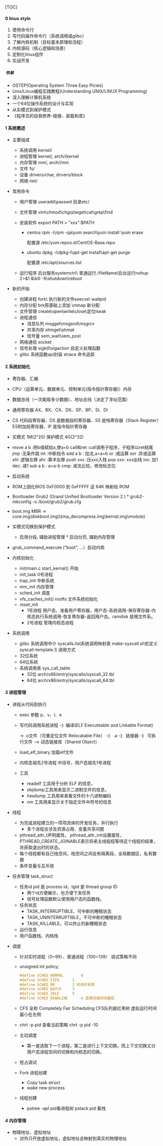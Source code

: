 [TOC]



#### 0 linux style

1. 使用命令行
2. 写代码操作命令行（系统调用或glibc）
3. 了解内核机制（目标基本原理和流程）
4. 内核源码（核心逻辑和场景）
5. 定制化linux组件
6. 实战开发

##### 书单

* OSTEP(Operating System Three Easy Picies) 
* Unix/Linux编程实践教程(Understanding UNIX/LINUX Programming)
* 深入理解计算机系统
* 一个64位操作系统的设计与实现
*  从实模式到保护模式
*  《程序员的自我修养-链接、装载和库》

#### 1 系统概述

* 主要组成
  * 系统调用 kernel/
  * 进程管理 kernel/, arch/<arch>/kernel
  * 内存管理 mm/, arch/<arch>/mm
  * 文件 fs/
  * 设备 drivers/char, drivers/block
  * 网络 net/
  
* 常用命令

  * 用户管理 useradd\passwd     目录etc/

  * 文件管理 vim\chmod\chgrp\wget\cat\grep\find

  * 安装软件 export PATH = "xxx":$PATH

    * centos rpm -i\rpm -qa\yum search\yum install \yum erase  

      配置源 /etc/yum.repos.d/CentOS-Base.repo

    * ubuntu dpkg -i\dpkg-l\apt-get install\apt-get purge  

      配置源 /etc/apt/sources.list

  * 运行程序 后台服务systemctrl\ 普通运行./fileName\后台运行nohup 2>&1 &\kill -9\shutdown\reboot

* 新的开始
  * 创建进程 fork\ 执行新的文件execve\ waitpid
  * 内存分配 brk原基础上添加 \mmap 新分配
  * 文件管理 create\open\write\close\定位lseak
  * 进程通信 
    * 消息队列 msgget\msgsnd\msgrcv
    * 共享内存 shmget\shmat
    * 信号量 sem_wait\sem_post
  * 网络通信 socket
  * 信号处理 sigkill\sigaction 自定义处理函数
  * glibc 系统函数api封装 strace 命令追踪

#### 2 系统初始化

*  寄存器、汇编
  * CPU（运算单元、数据单元、控制单元(指令指针寄存器)）内存
  * 数据总线（一次能取多少数据）、地址总线（决定了寻址范围）
  * 通用寄存器 AX、BX、CX、DX、SP、BP、SI、DI
  * CS 代码段寄存器、DS 是数据段的寄存器、SS 是栈寄存器（Stack Register）ES附加段寄存器、IP 是指令指针寄存器
  * 实模式 1M(2^20) 保护模式 4G(2^32)
  * move a b :把b值赋给a,使a=b
    call和ret :call调用子程序，子程序以ret结尾
    jmp :无条件跳
    int :中断指令
    add a b : 加法,a=a+b
    or :或运算
    xor :异或运算
    shl :逻辑左移
    ahr :算术右移
    push xxx :压xxx入栈
    pop xxx: xxx出栈
    inc: 加1
    dec: 减1
    sub a b : a=a-b
    cmp: 减法比较，修改标志位
*  启动系统
  *  ROM上固化BIOS   0xF0000 到 0xFFFFF 这 64K 映射给 ROM
  *  Bootloader Grub2 (Grand Unified Bootloader Version 2 )
    *  grub2-mkconfig -o /boot/grub2/grub.cfg
  *  boot.img MBR -> core.img(diskboot.img\lzma_decompress.img\kernal.img\module)
  *  实模式切换到保护模式  
     *  启用分段, 辅助进程管理
    *  启动分页, 辅助内存管理
  *  grub_command_execute (“boot”, …）启动内核

* 内核初始化
  * init/main.c  start_kernal() 开始  
  * init_task 0号进程
  * trap_init 中断系统
  * mm_init 内存管理
  * sched_init 调度
  * vfs_caches_init()  roofts  文件系统初始化
  * reset_init
    * 1号进程 用户态、准备用户寄存器，用户态-系统调用-保存寄存器-内核态执行系统调用-恢复寄存器-返回用户态。ramdisk 是根文件系。
    * 2号进程 管理内核态进程
* 系统调用
  * glibc 系统调用中介  syscalls.list系统调用映射表 make-syscall.sh宏定义 syscall-template.S 调用方式
  * 32位系统
  * 64位系统
  * 系统调用表 sys_call_table
    * 32位  arch/x86/entry/syscalls/syscall_32.tbl 
    - 64位  arch/x86/entry/syscalls/syscall_64.tbl

#### 3 进程管理

* 进程从代码到执行
  
  * exec 参数 p、v、l、e
  
  * 写代码调用系统进程 -》编译(ELF Executeable and Linkable Format)
  
    -> .o文件（可重定位文件 Relocatable File） -》 .a -》 链接器 -》 可执行文件 --> 动态链接库（Shared Object）
  
  * load_elf_binary 加载elf文件  
  
  * 内核态祖先2号进程 中括号，用户态祖先1号进程
  
  * 工具
  
    * readelf 工具用于分析 ELF 的信息，
    * objdump工具用来显示二进制文件的信息，
    * hexdump 工具用来查看文件的十六进制编码
    * nm 工具用来显示关于指定文件中符号的信息
  
* 线程

  * 为完成进程建立的一项项具体的开发任务，并行执行
    * 多个进程会涉及资源占用、变量共享问题
  * pthread_attr_t声明属性， pthread_attr_init设置属性，PTHREAD_CREATE_JOINABLE表示将来主线程程等待这个线程的结束，并获取退出时的状态。
  * 每个线程都有自己栈空间，栈空间之间会有隔离段，全局数据区，私有数据
  * 条件变量与互斥锁
  
* 任务管理 task_struct

  * 任务id  pid 是 process id，tgid 是 thread group ID
    * 两个id方便展示，也方便下发任务
    * 信号处理函数默认使用用户态的函数栈。
  * 任务状态
    * TASK_INTERRUPTIBLE，可中断的睡眠状态
    * TASK_UNINTERRUPTIBLE，不可中断的睡眠状态
    * TASK_KILLABLE，可以终止的新睡眠状态
  * 运行信息
  * 用户函数栈、内核栈
  
* 调度

  * 针对实时进程（0~99）、普通进程（100~139） 调试策略不同

  * unsigned int policy; 

    ```c
    #define SCHED_NORMAL		0
    #define SCHED_FIFO		1
    #define SCHED_RR		2 时间片轮转
    #define SCHED_BATCH		3
    #define SCHED_IDLE		5
    #define SCHED_DEADLINE		6 距离完成时间最短
    ```

  * CFS 全称 Completely Fair Scheduling  CFS队列是红黑树 虚拟运行时间最小在左侧

  * chrt -p pid 查看当前策略    chrt -p pid -10

  * 主动调度

    * 第一是选取下一个进程，第二是进行上下文切换。而上下文切换又分用户态进程空间的切换和内核态的切换。
  
  * 抢占调试
  
  * Fork 进程创建
  
    * Copy task struct
    * wake new process
  
  * 线程创建
  
    * pstree -apl pid看进程树
      pstack pid 看栈

#### 4 内存管理

* 物理地址、虚拟地址
  * 对外只开放虚拟地址，虚拟地址会映射到真实的物理地址

